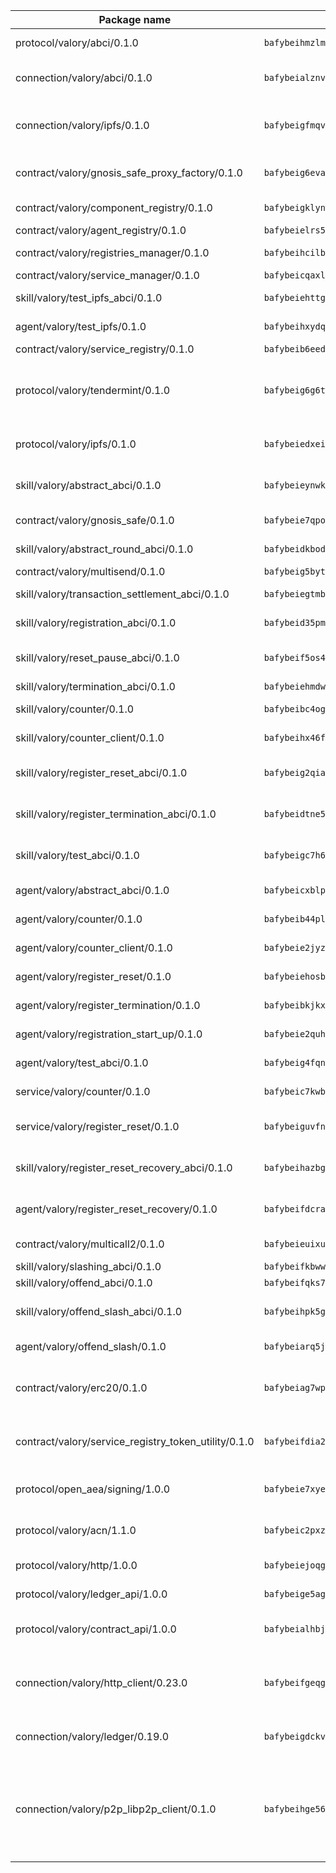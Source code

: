 | Package name                                                  | Package hash                                                  | Description                                                                                                                |
| ------------------------------------------------------------- | ------------------------------------------------------------- | -------------------------------------------------------------------------------------------------------------------------- |
| protocol/valory/abci/0.1.0                                    | `bafybeihmzlmmb4pdo3zkhg6ehuyaa4lhw7bfpclln2o2z7v3o6fcep26iu` | A protocol for ABCI requests and responses.                                                                                |
| connection/valory/abci/0.1.0                                  | `bafybeialznvvjlgftnqdiqo3flrvsdvz2r7ad4rryhkjdbleydsel2ipoi` | connection to wrap communication with an ABCI server.                                                                      |
| connection/valory/ipfs/0.1.0                                  | `bafybeigfmqvlzbp67fttccpl4hsu3zaztbxv6vd7ikzra2hfppfkalgpji` | A connection responsible for uploading and downloading files from IPFS.                                                    |
| contract/valory/gnosis_safe_proxy_factory/0.1.0               | `bafybeig6evakqztiuyn67vwv63fzgqqfig4whp4qlef3w6pf7hmngrw3si` | Gnosis Safe proxy factory (GnosisSafeProxyFactory) contract                                                                |
| contract/valory/component_registry/0.1.0                      | `bafybeigklynwl3mfav5yt5zdkrqe6rukv4ygdhpdusk66ojt4jj7tunxcy` | Component registry contract                                                                                                |
| contract/valory/agent_registry/0.1.0                          | `bafybeielrs5qih3r6qhnily6x4h4j4j6kux6eqr546homow4c5ljgfyljq` | Agent registry contract                                                                                                    |
| contract/valory/registries_manager/0.1.0                      | `bafybeihcilb27ekgoplmc43iog2zrus63fufql4rly2umbuj573nu3zpg4` | Registries Manager contract                                                                                                |
| contract/valory/service_manager/0.1.0                         | `bafybeicqaxlgnqwrv3uucb2wm36zrptg4p5kcuh44v6chqv5ius3z6x4yi` | Service Manager contract                                                                                                   |
| skill/valory/test_ipfs_abci/0.1.0                             | `bafybeiehttgsnuunpkdiiiuokucywcearfp2u46yl7xdnuldn4mhkeacpi` | IPFS e2e testing application.                                                                                              |
| agent/valory/test_ipfs/0.1.0                                  | `bafybeihxydqoa7wdfbz6xfgpjnnrnpqoclzqjofdpz7nk5nwd5df2sghda` | Agent for testing the ABCI connection.                                                                                     |
| contract/valory/service_registry/0.1.0                        | `bafybeib6eed4u2dqggq7jpnb4lury6ylqzdxp6oxxvgrouhcvtmwsbsjbq` | Service Registry contract                                                                                                  |
| protocol/valory/tendermint/0.1.0                              | `bafybeig6g6twajlwssfbfp5rlnu5mwzuu5kgak5cs4fich7rlkx6whesnu` | A protocol for communication between two AEAs to share tendermint configuration details.                                   |
| protocol/valory/ipfs/0.1.0                                    | `bafybeiedxeismnx3k5ty4mvvhlqideixlhqmi5mtcki4lxqfa7uqh7p33u` | A protocol specification for IPFS requests and responses.                                                                  |
| skill/valory/abstract_abci/0.1.0                              | `bafybeieynwkrnlm6wwtufh2jsgnlprjbpmte7now5rk7fbgd5mh5yumhry` | The abci skill provides a template of an ABCI application.                                                                 |
| contract/valory/gnosis_safe/0.1.0                             | `bafybeie7qpo4sue4i54pzsg6nx365q6d3i4sl6ygdilwldqqxwroukbkiu` | Gnosis Safe (GnosisSafeL2) contract                                                                                        |
| skill/valory/abstract_round_abci/0.1.0                        | `bafybeidkbodq4mkpr4hc6hatilbnwfkplggfovv5w6h3ottvkc2jphkmsa` | abstract round-based ABCI application                                                                                      |
| contract/valory/multisend/0.1.0                               | `bafybeig5byt5urg2d2bsecufxe5ql7f4mezg3mekfleeh32nmuusx66p4y` | MultiSend contract                                                                                                         |
| skill/valory/transaction_settlement_abci/0.1.0                | `bafybeiegtmbrm4ryajnhoyxed3vgvbx7hjgyqko4nug57aidvevf3rpbpa` | ABCI application for transaction settlement.                                                                               |
| skill/valory/registration_abci/0.1.0                          | `bafybeid35pmlyr3dxcu6kago7w5hijxtp2sm3au47sfaqtjqd5ay6qdu4e` | ABCI application for common apps.                                                                                          |
| skill/valory/reset_pause_abci/0.1.0                           | `bafybeif5os4g5zfjdbybr2zh2atkp34mxjrz764n6riigs7xzbxcld7dgi` | ABCI application for resetting and pausing app executions.                                                                 |
| skill/valory/termination_abci/0.1.0                           | `bafybeiehmdw5v66axodjadk2gc3xnvlc3gmp5m7zwijkopcv7d6ps2i32m` | Termination skill.                                                                                                         |
| skill/valory/counter/0.1.0                                    | `bafybeibc4ogamn3jgy5zxm7ak7ekcvkl2ac4ykm6jwvivjkyhyczyhz4wu` | The ABCI Counter application example.                                                                                      |
| skill/valory/counter_client/0.1.0                             | `bafybeihx46fr7vgqjxmymfah3hfmynzpzwe5fthi7mbc2cnev2gqgtngzy` | A client for the ABCI counter application.                                                                                 |
| skill/valory/register_reset_abci/0.1.0                        | `bafybeig2qiakcciqr5rvwwn77vocu2b7af57vixtizil63ta5rguwg2loe` | ABCI application for dummy skill that registers and resets                                                                 |
| skill/valory/register_termination_abci/0.1.0                  | `bafybeidtne5zjgdqrf35mqf7eis6vkflmu3p5xwkpjl3swf5mmrgld4qam` | ABCI application for dummy skill that registers and resets                                                                 |
| skill/valory/test_abci/0.1.0                                  | `bafybeigc7h6dhspmxtbbl7mhoweezoiinydynif4gorz2kwvw6j5v3sj2u` | ABCI application for testing the ABCI connection.                                                                          |
| agent/valory/abstract_abci/0.1.0                              | `bafybeicxblp3awmgnz4goqisg4pqapsm22ifmhbartv6iwbsumonprfm4e` | The abstract ABCI AEA - for testing purposes only.                                                                         |
| agent/valory/counter/0.1.0                                    | `bafybeib44plahopi2o6vgvhpk3bwwymw6wbsbomyxh4kgf27yzawl4k44a` | The ABCI Counter example as an AEA                                                                                         |
| agent/valory/counter_client/0.1.0                             | `bafybeie2jyzccqmfzuugjbovwsm44guxxmptppf7evjqijenosnyyu5efa` | The ABCI Counter example as an AEA                                                                                         |
| agent/valory/register_reset/0.1.0                             | `bafybeiehosb3twpy5pyre5fnn5qnaxkbaqbax34egu74lj57axv4xjuuey` | Register reset to replicate Tendermint issue.                                                                              |
| agent/valory/register_termination/0.1.0                       | `bafybeibkjkx4n6mzyhecyb3m6kwkrcieowzxib4bdqti5pe36ic4cxu5g4` | Register terminate to test the termination feature.                                                                        |
| agent/valory/registration_start_up/0.1.0                      | `bafybeie2quhom45bajjrqkhnzbvzeia4pivoogclxyotwn7kqpzbkibmpi` | Registration start-up ABCI example.                                                                                        |
| agent/valory/test_abci/0.1.0                                  | `bafybeig4fqnvuqmh4oqhgxilxsgpykrqyzpccqjt327jqwuh5lotdjjd5u` | Agent for testing the ABCI connection.                                                                                     |
| service/valory/counter/0.1.0                                  | `bafybeic7kwbd32mtbdmga5rtjearyebnrsz3oecmzrzrh7hjqmhskmrzdq` | A set of agents incrementing a counter                                                                                     |
| service/valory/register_reset/0.1.0                           | `bafybeiguvfn5wdzr2tzesqqgdlm2gp7seenrz6m25xvpaq5uqc77ov4mwu` | Test and debug tendermint reset mechanism.                                                                                 |
| skill/valory/register_reset_recovery_abci/0.1.0               | `bafybeihazbgt3oetxtswfcfr5lgleo3bflkimwfpvfc2uqnf6z3sfwx2fy` | ABCI application for dummy skill that registers and resets                                                                 |
| agent/valory/register_reset_recovery/0.1.0                    | `bafybeifdcran7hbycdljkvfq6n3vm3i4aitoeioyghghqoytpdimhbsyxq` | Agent to showcase hard reset as a recovery mechanism.                                                                      |
| contract/valory/multicall2/0.1.0                              | `bafybeieuixuvy4tyrq6q5ekltjaj4bdoj7ypokt7l3z22xs5naxunqifni` | The MakerDAO multicall2 contract.                                                                                          |
| skill/valory/slashing_abci/0.1.0                              | `bafybeifkbwwvagajit6islvtcl6uwkzenpg4shqdjr54mdnerkwhpq4dwa` | Slashing skill.                                                                                                            |
| skill/valory/offend_abci/0.1.0                                | `bafybeifqks7sjqw3272rujjnivbxzorvziqsnp4stqmzdwq3d5yduvt3ca` | Offend ABCI application.                                                                                                   |
| skill/valory/offend_slash_abci/0.1.0                          | `bafybeihpk5glax25752aycbog2ph3zkviii2gocb6sbry2pmrchaumlpbe` | ABCI application used in order to test the slashing abci                                                                   |
| agent/valory/offend_slash/0.1.0                               | `bafybeiarq5j5f3yhrpemivck5vvgs7h6p2oxq4nvpbhmnxewhkap4saqpq` | Offend and slash to test the slashing feature.                                                                             |
| contract/valory/erc20/0.1.0                                   | `bafybeiag7wpfri44bwrx26374mnxyglmwxod6gu37foqkvloqr7oeldlgu` | The scaffold contract scaffolds a contract to be implemented by the developer.                                             |
| contract/valory/service_registry_token_utility/0.1.0          | `bafybeifdia2y5546tvk6xzxeaqzf2n5n7dutj2hdzbgenxohaqhjtnjqm4` | The scaffold contract scaffolds a contract to be implemented by the developer.                                             |
| protocol/open_aea/signing/1.0.0                               | `bafybeie7xyems76v5b4wc2lmaidcujizpxfzjnnwdeokmhje53g7ym25ii` | A protocol for communication between skills and decision maker.                                                            |
| protocol/valory/acn/1.1.0                                     | `bafybeic2pxzfc3voxl2ejhcqyf2ehm4wm5gxvgx7bliloiqi2uppmq6weu` | The protocol used for envelope delivery on the ACN.                                                                        |
| protocol/valory/http/1.0.0                                    | `bafybeiejoqgv7finfxo3rcvvovrlj5ccrbgxodjq43uo26ylpowsa3llfe` | A protocol for HTTP requests and responses.                                                                                |
| protocol/valory/ledger_api/1.0.0                              | `bafybeige5agrztgzfevyglf7mb4o7pzfttmq4f6zi765y4g2zvftbyowru` | A protocol for ledger APIs requests and responses.                                                                         |
| protocol/valory/contract_api/1.0.0                            | `bafybeialhbjvwiwcnqq3ysxcyemobcbie7xza66gaofcvla5njezkvhcka` | A protocol for contract APIs requests and responses.                                                                       |
| connection/valory/http_client/0.23.0                          | `bafybeifgeqgryx6b3s6eseyzyezygmeitcpt3tkor2eiycozoi6clgdrny` | The HTTP_client connection that wraps a web-based client connecting to a RESTful API specification.                        |
| connection/valory/ledger/0.19.0                               | `bafybeigdckv3e6bz6kfloz4ucqrsufft6k4jp6bwkbbcvh4fxvgbmzq3dm` | A connection to interact with any ledger API and contract API.                                                             |
| connection/valory/p2p_libp2p_client/0.1.0                     | `bafybeihge56dn3xep2dzomu7rtvbgo4uc2qqh7ljl3fubqdi2lq44gs5lq` | The libp2p client connection implements a tcp connection to a running libp2p node as a traffic delegate to send/receive envelopes to/from agents in the DHT. |
